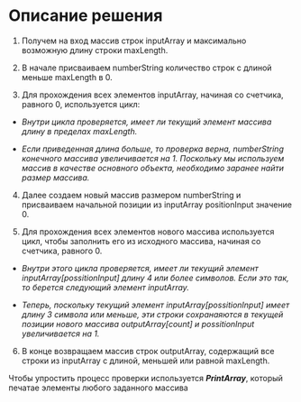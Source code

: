 # Описание решения

1. Получем на вход массив строк inputArray и максимально возможную длину строки maxLength.

2. В начале присваиваем numberString количество строк с длиной меньше maxLength в 0.

3. Для прохождения всех элементов inputArray, начиная со счетчика, равного 0, используется цикл:

* _Внутри цикла проверяется, имеет ли текущий элемент массива длину в пределах maxLength._

* _Если приведенная длина больше, то проверка верна, numberString конечного массива увеличивается на 1.
Поскольку мы используем массив в качестве основного объекта, необходимо заранее найти размер массива._

4. Далее создаем новый массив размером numberString и присваиваем начальной позиции из inputArray positionInput значение 0.

5. Для прохождения всех элементов нового массива используется цикл, чтобы заполнить его из исходного массива, начиная со счетчика, равного 0.

* _Внутри этого цикла проверяется, имеет ли текущий элемент inputArray[possitionInput] длину 4 или более символов. Если это так, то берется следующий элемент inputArray._

* _Теперь, поскольку текущий элемент inputArray[possitionInput] имеет длину 3 символа или меньше, эти строки сохранаяются в текущей позиции нового массива outputArray[count] и possitionInput увеличивается на 1._

6. В конце возвращаем массив строк outputArray, содержащий все строки из inputArray с длиной, меньшей или равной maxLength. 

Чтобы упростить процесс проверки используется **_PrintArray_**, который печатае элементы любого заданного массива